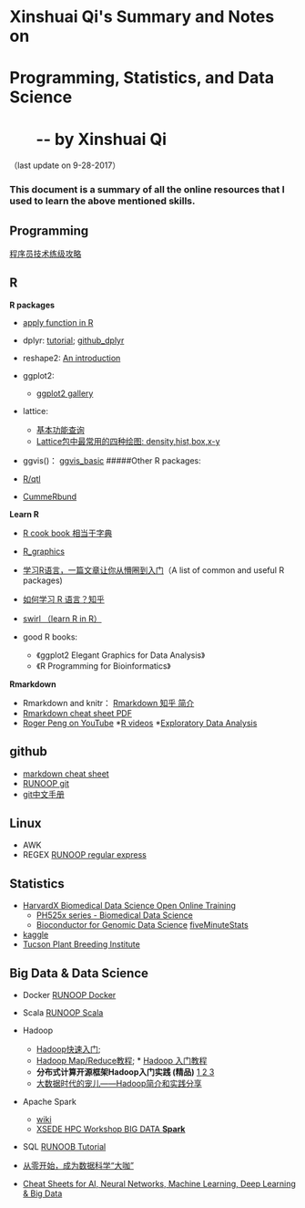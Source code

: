 # **Xinshuai Qi's Summary and Notes on**
# **Programming, Statistics, and Data Science**
# &nbsp;&nbsp;&nbsp;&nbsp;&nbsp;&nbsp; -- by Xinshuai Qi
（last update on 9-28-2017）

### This document is a summary of all the online resources that I used to learn the above mentioned skills.

## **Programming**
[程序员技术练级攻略](https://coolshell.cn/articles/4990.html)

## **R**
**R packages**
* [apply function in R](http://blog.fens.me/r-apply/)

* dplyr: [tutorial](http://rpubs.com/justmarkham/dplyr-tutorial);   [github_dplyr](http://dplyr.tidyverse.org/)

* reshape2: [An introduction](http://seananderson.ca/2013/10/19/reshape.html)

* ggplot2:
  * [ggplot2 gallery](http://www.ggplot2-exts.org/gallery/)
* lattice:
  * [基本功能查询](http://blog.csdn.net/yhb315279058/article/details/49429957)
  *  [Lattice包中最常用的四种绘图: density,hist,box,x-y](http://xccds1977.blogspot.com/2011/09/lattice.html)
* ggvis()： [ggvis_basic](http://ggvis.rstudio.com/ggvis-basics.html)
#####Other R packages:
* [R/qtl](http://www.rqtl.org/)
* [CummeRbund](http://compbio.mit.edu/cummeRbund/)

**Learn R**
* [R cook book 相当于字典](http://www.cookbook-r.com)
* [R_graphics](http://www.statmethods.net/graphs/index.html)
* [学习R语言，一篇文章让你从懵圈到入门](http://www.xueqing.tv/cms/article/198)（A list of common and useful R packages)
* [如何学习 R 语言？知乎](https://www.zhihu.com/question/21654166)
* [swirl （learn R in R）](http://swirlstats.com/)

* good R books:
  * 《ggplot2 Elegant Graphics for Data Analysis》
  * 《R Programming for Bioinformatics》

**Rmarkdown**
* Rmarkdown and knitr： [Rmarkdown 知乎 简介](https://zhuanlan.zhihu.com/p/24884324)
* [Rmarkdown cheat sheet PDF](https://www.rstudio.com/wp-content/uploads/2015/02/rmarkdown-cheatsheet.pdfPaperpile)
* [Roger Peng on YouTube](https://www.youtube.com/channel/UCZA0RbbSK1IXeeJysKYRWuQ)
  *[R videos](https://www.youtube.com/playlist?list=PLjTlxb-wKvXPqyY3FZDO8GqIaWuEDy-Od)
  *[Exploratory Data Analysis](https://www.youtube.com/playlist?list=PLjTlxb-wKvXPhZ7tQwlROtFjorSj9tUyZ)










## **github**
* [markdown cheat sheet](https://github.com/adam-p/markdown-here/wiki/Markdown-Cheatsheet)
* [RUNOOP git](http://www.runoob.com/git/git-tutorial.html)
* [git中文手册](http://docs.pythontab.com/github/gitbook/)

## **Linux**
* AWK
* REGEX [RUNOOP regular express](http://www.runoob.com/scala/scala-tutorial.html)













## **Statistics**
* [HarvardX Biomedical Data Science Open Online Training](http://rafalab.github.io/pages/harvardx.html)
  * [PH525x series - Biomedical Data Science](http://genomicsclass.github.io/book/)
  * [Bioconductor for Genomic Data Science](http://kasperdanielhansen.github.io/genbioconductor/) [fiveMinuteStats](http://stephens999.github.io/fiveMinuteStats/index.html)
* [kaggle](https://www.kaggle.com/datasets)
* [Tucson Plant Breeding Institute](http://www.plantbreedinginstitute.bio5.org/)









## **Big Data & Data Science**
* Docker [RUNOOP Docker](http://www.runoob.com/docker/docker-tutorial.html)
* Scala [RUNOOP Scala](http://www.runoob.com/scala/scala-tutorial.html)

* Hadoop
  * [Hadoop快速入门](https://hadoop.apache.org/docs/r1.0.4/cn/quickstart.html);
  * [Hadoop Map/Reduce教程](http://hadoop.apache.org/docs/r1.0.4/cn/mapred_tutorial.html); * [Hadoop 入门教程](http://hustlijian.github.io/tutorial/2015/06/19/Hadoop%E5%85%A5%E9%97%A8%E4%BD%BF%E7%94%A8.html)
  * **分布式计算开源框架Hadoop入门实践 (精品)** [1 ](http://www.infoq.com/cn/articles/hadoop-intro)[2    ](http://www.infoq.com/cn/articles/hadoop-config-tip)[3](http://www.infoq.com/cn/articles/hadoop-process-develop)
  * [大数据时代的宠儿——Hadoop简介和实践分享](http://www.cnblogs.com/chijianqiang/archive/2012/06/25/hadoop-info.html)
* Apache Spark
  * [wiki](https://en.wikipedia.org/wiki/Apache_Spark)
  * [XSEDE HPC Workshop BIG DATA **Spark**](https://www.psc.edu/hpc-workshop-series/big-data-september-2017)
* SQL [RUNOOB Tutorial](http://www.runoob.com/sql/sql-tutorial.html)

* [从零开始，成为数据科学“大咖”](http://www.infoq.com/cn/news/2014/10/to-be-the-master-of-data-science)
* [Cheat Sheets for AI, Neural Networks, Machine Learning, Deep Learning & Big Data](https://becominghuman.ai/cheat-sheets-for-ai-neural-networks-machine-learning-deep-learning-big-data-678c51b4b463)
